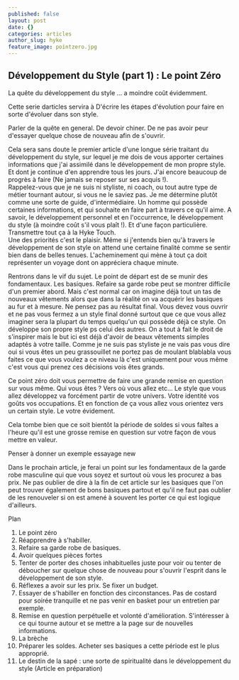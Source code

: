 ```yaml
---
published: false
layout: post
date: {}
categories: articles
author_slug: hyke
feature_image: pointzero.jpg
---
```

## Développement du Style (part 1) : Le point Zéro

La quête du développement du style ... a moindre coût évidemment.

Cette serie darticles servira à D'écrire les étapes d'évolution pour faire en sorte d'évoluer dans son style.

Parler de la quête en general. De devoir chiner. De ne pas avoir peur d'essayer quelque chose de nouveau afin de s'ouvrir.



Cela sera sans doute le premier article d'une longue série traitant du développement du style, sur lequel je me dois de vous apporter certaines informations que j'ai assimilé dans le développement de mon propre style. Et dont je continue d'en apprendre tous les jours. J'ai encore beaucoup de progrès à faire (Ne jamais se reposer sur ses acquis !).  
Rappelez-vous que je ne suis ni styliste, ni coach, ou tout autre type de métier tournant autour, si vous ne le saviez pas. Je me détermine plutôt comme une sorte de guide, d'intermédiaire. Un homme qui possède certaines informations, et qui souhaite en faire part à travers ce qu'il aime. A savoir, le développement personnel et en l'occurrence, le développement du style (à moindre coût s'il vous plaît !). Et d'une façon particulière. Transmettre tout ça à la Hyke Touch.  
Une des priorités c'est le plaisir. Même si j'entends bien qu'à travers le développement de son style on attend une certaine finalité comme se sentir bien dans de belles tenues. L'acheminement qui mène à tout ça doit représenter un voyage dont on appréciera chaque minute.

Rentrons dans le vif du sujet. Le point de départ est de se munir des fondamentaux. Les basiques. Refaire sa garde robe peut se montrer difficile d'un premier abord. Mais c'est normal car on imagine déjà tout un tas de nouveaux vêtements alors que dans la réalité on va acquérir les basiques au fur et à mesure.
Ne pensez pas au résultat final. Vous devez vous ouvrir et ne pas vous fermez a un style final donné surtout que ce que vous allez imaginer sera la plupart du temps quelqu'un qui possède déjà ce style. On développe son propre style ps celui des autres. On a tout à fait le droit de s'inspirer mais le but ici est déjà d'avoir de beaux vêtements simples adaptés à votre taille. Comme je ne suis pas styliste je ne vais pas vous dire oui si vous êtes un peu grassouillet ne portez pas de moulant blablabla vous faites ce que vous voulez a ce niveau là c'est uniquement pour vous même c'est vous qui prenez ces décisions vois êtes grands.

Ce point zéro doit vous permettre de faire une grande remise en question sur vous même. Qui vous êtes ? Vers où vous allez etc... 
Le style que vous allez développez va forcément partir de votre univers. Votre identité vos goûts vos occupations. Et en fonction de ça vous allez vous orientez vers un certain style. Le votre évidement. 

Cela tombe bien que ce soit bientôt la période de soldes si vous faîtes a l'heure qu'il est une grosse remise en question sur votre façon de vous mettre en valeur.

Penser à donner un exemple essayage new

Dans le prochain article, je ferai un point sur les fondamentaux de la garde robe masculine qui que vous soyez et surtout où vous les procurez a bas prix.
Ne pas oublier de dire à la fin de cet article sur les basiques que l'on peut trouver également de bons basiques partout et qu'il ne faut pas oublier de les renouveler si on est amené à souvent les porter ce qui est logique d'ailleurs.

Plan 

1. Le point zéro 
2. Réapprendre à s'habiller. 
3. Refaire sa garde robe de basiques.
4. Avoir quelques pièces fortes
5. Tenter de porter des choses inhabituelles juste pour voir ou tenter de déboucher sur quelque chose de nouveau pour s'ouvrir l'esprit dans le développement de son style.
6. Réflexes a avoir sur les prix. Se fixer un budget.
7. Essayer de s'habiller en fonction des circonstances. Pas de costard pour soirée tranquille et ne pas venir en basket pour un entretien par exemple.
8. Remise en question perpétuelle et volonté d'amélioration. S'intéresser à ce qui tourne autour et se mettre a la page sur de nouvelles informations. 
9. La brèche 
10. Préparer les soldes. Acheter ses basiques a cette période est le plus approprié.  
11. Le destin de la sapé : une sorte de spiritualité dans le développement du style
(Article en préparation)
